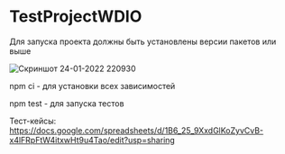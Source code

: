 # TestProjectWDIO

Для запуска проекта должны быть установлены версии пакетов или выше

![Скриншот 24-01-2022 220930](https://user-images.githubusercontent.com/52196281/150831267-30c37cfb-1758-4add-98e3-6fa8a1533ef0.jpg)

npm ci - для установки всех зависимостей

npm test - для запуска тестов

Тест-кейсы: https://docs.google.com/spreadsheets/d/1B6_25_9XxdGlKoZyvCvB-x4lFRpFtW4itxwHt9u4Tao/edit?usp=sharing
